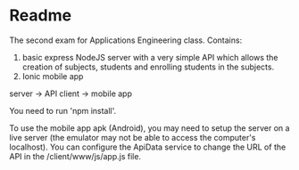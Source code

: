 # Readme
The second exam for Applications Engineering class.
Contains:
1) basic express NodeJS server with a very simple API which allows the creation of subjects, students and enrolling students in the subjects.
2) Ionic mobile app

server -> API
client -> mobile app

You need to run 'npm install'.

To use the mobile app apk (Android), you may need to setup the server on a live server (the emulator may not be able to access the computer's localhost). You can configure the ApiData service to change the URL of the API in the /client/www/js/app.js file.